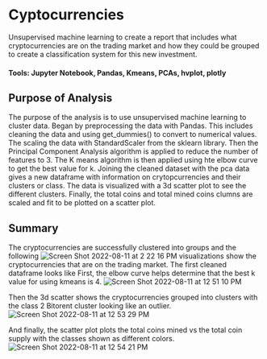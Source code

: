 # Cyptocurrencies
Unsupervised machine learning to create a report that includes what cryptocurrencies are on the trading market and how they could be grouped to create a classification system for this new investment.
#### Tools: Jupyter Notebook, Pandas, Kmeans, PCAs, hvplot, plotly

## Purpose of Analysis
The purpose of the analysis is to use unsupervised machine learning to cluster data. Began by preprocessing the data with Pandas. This includes cleaning the data and using get_dummies() to convert to numerical values. The scaling the data with StandardScaler from the sklearn library. Then the Principal Component Analysis algorithm is applied to reduce the number of features to 3. The K means algorithm is then applied using hte elbow curve to get the best value for k. Joining the cleaned dataset with the pca data gives a new dataframe with information on crytopcurrencies and their clusters or class. The data is visualized with a 3d scatter plot to see the different clusters. Finally, the total coins and total mined coins clumns are scaled and fit to be plotted on a scatter plot. 

## Summary 
The cryptocurrencies are successfully clustered into groups and the following ![Screen Shot 2022-08-11 at 2 22 16 PM](https://user-images.githubusercontent.com/99676466/184235283-96e8e3ce-534a-4fb6-a79a-4a910f6bedec.png)
visualizations show the cryptocurrencies that are on the trading market. 
The first cleaned dataframe looks like 
First, the elbow curve helps determine that the best k value for using kmeans is 4. 
![Screen Shot 2022-08-11 at 12 51 10 PM](https://user-images.githubusercontent.com/99676466/184233327-cf3a5be7-e7e5-4e4d-843b-64c0e19fa541.png)

Then the 3d scatter shows the cryptocurrencies grouped into clusters with the class 2 Bitorent cluster looking like an outlier. 
![Screen Shot 2022-08-11 at 12 53 29 PM](https://user-images.githubusercontent.com/99676466/184233369-5de44b8e-e3c4-4cfd-b68a-5c1854590746.png)

And finally, the  scatter plot plots the total coins mined vs the total coin supply with the classes shown as different colors.
![Screen Shot 2022-08-11 at 12 54 21 PM](https://user-images.githubusercontent.com/99676466/184233401-a78ea25c-4406-428c-961d-3f0c71ec4b6a.png)

